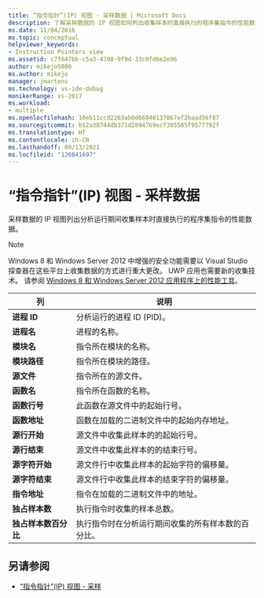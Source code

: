 ```yaml
---
title: “指令指针”(IP) 视图 - 采样数据 | Microsoft Docs
description: 了解采样数据的 IP 视图如何列出收集样本时直接执行的程序集指令的性能数据。
ms.date: 11/04/2016
ms.topic: conceptual
helpviewer_keywords:
- Instruction Pointers view
ms.assetid: c7f647bb-c5a3-4708-9f9d-33c0fd6e2e96
author: mikejo5000
ms.author: mikejo
manager: jmartens
ms.technology: vs-ide-debug
monikerRange: vs-2017
ms.workload:
- multiple
ms.openlocfilehash: 10eb11ccd2263ab0d66040137067ef2baad56f87
ms.sourcegitcommit: b12a38744db371d2894769ecf305585f9577792f
ms.translationtype: HT
ms.contentlocale: zh-CN
ms.lasthandoff: 09/13/2021
ms.locfileid: "126641697"
---
```

# <a name="instruction-pointers-ips-view---sampling-data"></a>“指令指针”(IP) 视图 - 采样数据
采样数据的 IP 视图列出分析运行期间收集样本时直接执行的程序集指令的性能数据。

> [!NOTE]
> Windows 8 和 Windows Server 2012 中增强的安全功能需要以 Visual Studio 探查器在这些平台上收集数据的方式进行重大更改。 UWP 应用也需要新的收集技术。 请参阅 [Windows 8 和 Windows Server 2012 应用程序上的性能工具](../profiling/performance-tools-on-windows-8-and-windows-server-2012-applications.md)。

|列|说明|
|------------|-----------------|
|**进程 ID**|分析运行的进程 ID (PID)。|
|**进程名**|进程的名称。|
|**模块名**|指令所在模块的名称。|
|**模块路径**|指令所在模块的路径。|
|**源文件**|指令所在的源文件。|
|**函数名**|指令所在函数的名称。|
|**函数行号**|此函数在源文件中的起始行号。|
|**函数地址**|函数在加载的二进制文件中的起始内存地址。|
|**源行开始**|源文件中收集此样本的的起始行号。|
|**源行结束**|源文件中收集此样本的的结束行号。|
|**源字符开始**|源文件行中收集此样本的起始字符的偏移量。|
|**源字符结束**|源文件行中收集此样本的结束字符的偏移量。|
|**指令地址**|指令在加载的二进制文件中的地址。|
|**独占样本数**|执行指令时收集的样本总数。|
|**独占样本数百分比**|执行指令时在分析运行期间收集的所有样本数的百分比。|

## <a name="see-also"></a>另请参阅
- [“指令指针”(IP) 视图 - 采样](../profiling/instruction-pointers-ips-view-dotnet-memory-sampling-data.md)
